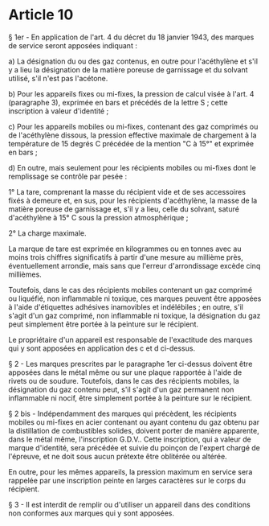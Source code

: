 # Article 10

§ 1er - En application de l'art. 4 du décret du 18 janvier 1943, des marques de service seront apposées indiquant :

a) La désignation du ou des gaz contenus, en outre pour l'acéthylène et s'il y a lieu la désignation de la matière poreuse de garnissage et du solvant utilisé, s'il n'est pas l'acétone.

b) Pour les appareils fixes ou mi-fixes, la pression de calcul visée à l'art. 4 (paragraphe 3), exprimée en bars et précédés de la lettre S ; cette inscription à valeur d'identité ;

c) Pour les appareils mobiles ou mi-fixes, contenant des gaz comprimés ou de l'acéthylène dissous, la pression effective maximale de chargement à la température de 15 degrés C précédée de la mention "C à 15°" et exprimée en bars ;

d) En outre, mais seulement pour les récipients mobiles ou mi-fixes dont le remplissage se contrôle par pesée :

1° La tare, comprenant la masse du récipient vide et de ses accessoires fixés à demeure et, en sus, pour les récipients d'acéthylène, la masse de la matière poreuse de garnissage et, s'il y a lieu, celle du solvant, saturé d'acéthylène à 15° C sous la pression atmosphérique ;

2° La charge maximale.

La marque de tare est exprimée en kilogrammes ou en tonnes avec au moins trois chiffres significatifs à partir d'une mesure au millième près, éventuellement arrondie, mais sans que l'erreur d'arrondissage excède cinq millièmes.

Toutefois, dans le cas des récipients mobiles contenant un gaz comprimé ou liquéfié, non inflammable ni toxique, ces marques peuvent être apposées à l'aide d'étiquettes adhésives inamovibles et indélébiles ; en outre, s'il s'agit d'un gaz comprimé, non inflammable ni toxique, la désignation du gaz peut simplement être portée à la peinture sur le récipient.

Le propriétaire d'un appareil est responsable de l'exactitude des marques qui y sont apposées en application des c et d ci-dessus.

§ 2 - Les marques prescrites par le paragraphe 1er ci-dessus doivent être apposées dans le métal même ou sur une plaque rapportée à l'aide de rivets ou de soudure. Toutefois, dans le cas des récipients mobiles, la désignation du gaz contenu peut, s'il s'agit d'un gaz permanent non inflammable ni nocif, être simplement portée à la peinture sur le récipient.

§ 2 bis - Indépendamment des marques qui précèdent, les récipients mobiles ou mi-fixes en acier contenant ou ayant contenu du gaz obtenu par la distillation de combustibles solides, doivent porter de manière apparente, dans le métal même, l'inscription G.D.V.. Cette inscription, qui a valeur de marque d'identité, sera précédée et suivie du poinçon de l'expert chargé de l'épreuve, et ne doit sous aucun prétexte être oblitérée ou altérée.

En outre, pour les mêmes appareils, la pression maximum en service sera rappelée par une inscription peinte en larges caractères sur le corps du récipient.

§ 3 - Il est interdit de remplir ou d'utiliser un appareil dans des conditions non conformes aux marques qui y sont apposées.
